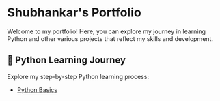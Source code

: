 # Shubhankar's Portfolio

Welcome to my portfolio! Here, you can explore my journey in learning Python and other various projects that reflect my skills and development.


## 📘 Python Learning Journey
Explore my step-by-step Python learning process:
- [Python Basics](https://github.com/shubhankar/python-learning-journey)

